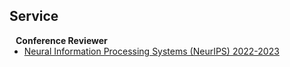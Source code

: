## Service

<h4 style="margin:0 10px 0;">Conference Reviewer</h4>

<ul style="margin:0 0 5px;">
  <li><a href="http://neurips.cc/"><autocolor>Neural Information Processing Systems (NeurIPS) 2022-2023</autocolor></a></li>
</ul>

